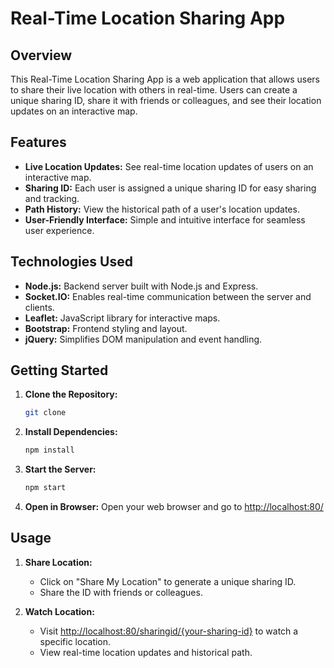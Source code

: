 # Real-Time Location Sharing App




## Overview

This Real-Time Location Sharing App is a web application that allows users to share their live location with others in real-time. Users can create a unique sharing ID, share it with friends or colleagues, and see their location updates on an interactive map.

## Features

- **Live Location Updates:** See real-time location updates of users on an interactive map.
- **Sharing ID:** Each user is assigned a unique sharing ID for easy sharing and tracking.
- **Path History:** View the historical path of a user's location updates.
- **User-Friendly Interface:** Simple and intuitive interface for seamless user experience.

## Technologies Used

- **Node.js:** Backend server built with Node.js and Express.
- **Socket.IO:** Enables real-time communication between the server and clients.
- **Leaflet:** JavaScript library for interactive maps.
- **Bootstrap:** Frontend styling and layout.
- **jQuery:** Simplifies DOM manipulation and event handling.

## Getting Started

1. **Clone the Repository:**
   ```bash
   git clone 

   ```

2. **Install Dependencies:**
   ```bash
   npm install
   ```

3. **Start the Server:**
   ```bash
   npm start
   ```

4. **Open in Browser:**
   Open your web browser and go to [http://localhost:80/](http://localhost:80/)

## Usage

1. **Share Location:**
   - Click on "Share My Location" to generate a unique sharing ID.
   - Share the ID with friends or colleagues.

2. **Watch Location:**
   - Visit [http://localhost:80/sharingid/{your-sharing-id}](http://localhost:80/sharingid/{your-sharing-id}) to watch a specific location.
   - View real-time location updates and historical path.


